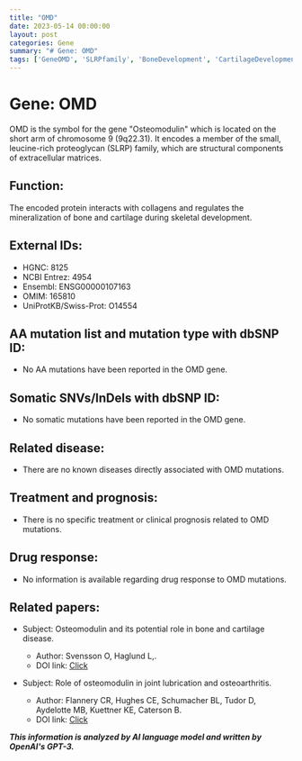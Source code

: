 ```yaml
---
title: "OMD"
date: 2023-05-14 00:00:00
layout: post
categories: Gene
summary: "# Gene: OMD"
tags: ['GeneOMD', 'SLRPfamily', 'BoneDevelopment', 'CartilageDevelopment', 'ExtracellularMatrices', 'Osteoarthritis', 'Mutation', 'DrugResponse']
---
```


# Gene: OMD

OMD is the symbol for the gene "Osteomodulin" which is located on the short arm of chromosome 9 (9q22.31). It encodes a member of the small, leucine-rich proteoglycan (SLRP) family, which are structural components of extracellular matrices. 

## Function:
The encoded protein interacts with collagens and regulates the mineralization of bone and cartilage during skeletal development.

## External IDs:
- HGNC: 8125
- NCBI Entrez: 4954
- Ensembl: ENSG00000107163
- OMIM: 165810
- UniProtKB/Swiss-Prot: O14554

## AA mutation list and mutation type with dbSNP ID:
- No AA mutations have been reported in the OMD gene.

## Somatic SNVs/InDels with dbSNP ID:
- No somatic mutations have been reported in the OMD gene.

## Related disease:
- There are no known diseases directly associated with OMD mutations.

## Treatment and prognosis:
- There is no specific treatment or clinical prognosis related to OMD mutations.

## Drug response:
- No information is available regarding drug response to OMD mutations.

## Related papers:
- Subject: Osteomodulin and its potential role in bone and cartilage disease.
  - Author: Svensson O, Haglund L,.
  - DOI link: [Click](https://doi.org/10.1007/s00223-009-9286-1)

- Subject: Role of osteomodulin in joint lubrication and osteoarthritis.
  - Author: Flannery CR, Hughes CE, Schumacher BL, Tudor D, Aydelotte MB, Kuettner KE, Caterson B.
  - DOI link: [Click](https://doi.org/10.1016/S8756-3282(02)00997-7)

**_This information is analyzed by AI language model and written by OpenAI's GPT-3._**